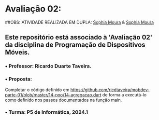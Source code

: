 # Avaliação 02:

##OBS: ATIVIDADE REALIZADA EM DUPLA: [Sophia Moura](https://github.com/sophimoura) & [Sophia Moura](https://github.com/Pedrofarley7)

## Este repositório está associado à 'Avaliação 02' da disciplina de Programação de Dispositivos Móveis.
### • Professor: Ricardo Duarte Taveira.
### • Proposta: 
Completar o código definido em https://github.com/ricdtaveira/mobdev-parte-01/blob/master/14-poo/14-agregacao.dart de forma a executá-lo como definido nos passos documentados na função main.
### • Turma: P5 de Informática, 2024.1

